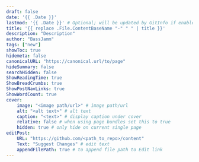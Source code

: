 ```yaml
---
draft: false
date: '{{ .Date }}'
lastmod: '{{ .Date }}' # Optional; will be updated by GitInfo if enabled
title: '{{ replace .File.ContentBaseName "-" " " | title }}'
description: "Description"
author: "BassJamm"
tags: ["new"]
showToc: true
hidemeta: false
canonicalURL: "https://canonical.url/to/page"
hideSummary: false
searchHidden: false
ShowReadingTime: true
ShowBreadCrumbs: true
ShowPostNavLinks: true
ShowWordCount: true
cover:
    image: "<image path/url>" # image path/url
    alt: "<alt text>" # alt text
    caption: "<text>" # display caption under cover
    relative: false # when using page bundles set this to true
    hidden: true # only hide on current single page
editPost:
    URL: "https://github.com/<path_to_repo>/content"
    Text: "Suggest Changes" # edit text
    appendFilePath: true # to append file path to Edit link
---
```

